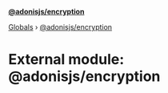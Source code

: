 **[@adonisjs/encryption](../README.md)**

[Globals](../globals.md) › [@adonisjs/encryption](_adonisjs_encryption.md)

# External module: @adonisjs/encryption

